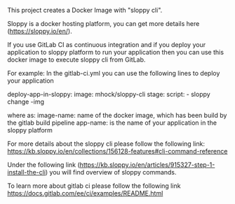 This project creates a Docker Image with "sloppy cli".

Sloppy is a docker hosting platform, you can get more details here (https://sloppy.io/en/).

If you use GitLab CI as continuous integration and if you deploy your application to sloppy platform to run your application then 
you can use this docker image to execute sloppy cli from GitLab.

For example:
In the gitlab-ci.yml you can use the following lines to deploy your application

deploy-app-in-sloppy:
  image: mhock/sloppy-cli
  stage: <stage-name>
  script:
    - sloppy change -img <image-name> <app-name>


where as:
  image-name: name of the docker image, which has been build by the gitlab build pipeline
  app-name: is the name of your application in the sloppy platform
  

For more details about the sloppy cli please follow the following link: https://kb.sloppy.io/en/collections/156128-features#cli-command-reference

Under the following link (https://kb.sloppy.io/en/articles/915327-step-1-install-the-cli) you will find overview of sloppy commands.

To learn more about gitlab ci please follow the following link https://docs.gitlab.com/ee/ci/examples/README.html
